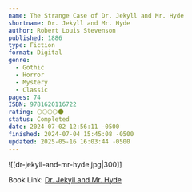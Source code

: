 ```yaml
---
name: The Strange Case of Dr. Jekyll and Mr. Hyde
shortname: Dr. Jekyll and Mr. Hyde
author: Robert Louis Stevenson
published: 1886
type: Fiction
format: Digital
genre:
  - Gothic
  - Horror
  - Mystery
  - Classic
pages: 74
ISBN: 9781620116722
rating: 🌕🌕🌕🌕🌑
status: Completed
date: 2024-07-02 12:56:11 -0500
finished: 2024-07-04 15:45:08 -0500
updated: 2025-05-16 16:03:44 -0500
---
```


![[dr-jekyll-and-mr-hyde.jpg|300]]

Book Link: [Dr. Jekyll and Mr. Hyde](https://www.goodreads.com/book/show/51496.Dr_Jekyll_and_Mr_Hyde)
